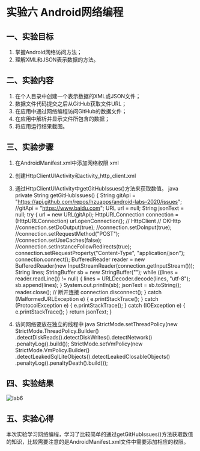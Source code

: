 # 实验六 Android网络编程

## 一、实验目标

1. 掌握Android网络访问方法；
2. 理解XML和JSON表示数据的方法。

## 二、实验内容

1. 在个人目录中创建一个表示数据的XML或JSON文件；
2. 数据文件代码提交之后从GitHub获取文件URL；
3. 在应用中通过网络编程访问GitHub的数据文件；
4. 在应用中解析并显示文件所包含的数据；
5. 将应用运行结果截图。

## 三、实验步骤

1. 在AndroidManifest.xml中添加网络权限
  xml
    <uses-permission android:name="android.permission.ACCESS_NETWORK_STATE" />
    <uses-permission android:name="android.permission.INTERNET"/>
    
2. 创建HttpClientUIActivity和activity_http_client.xml

3. 通过HttpClientUIActivity中getGitHubIssues()方法来获取数值。
  java
  private String getGitHubIssues() {
        String gitApi = "https://api.github.com/repos/hzuapps/android-labs-2020/issues";
        //gitApi = "https://www.baidu.com";
        URL url = null;
        String jsonText = null;
        try {
            url = new URL(gitApi);
            HttpURLConnection connection = (HttpURLConnection) url.openConnection();
            // HttpClient
            // OKHttp
            //connection.setDoOutput(true);
            //connection.setDoInput(true);
            //connection.setRequestMethod("POST");
            //connection.setUseCaches(false);
            //connection.setInstanceFollowRedirects(true);
            connection.setRequestProperty("Content-Type", "application/json");
            connection.connect();
            BufferedReader reader = new BufferedReader(new
                    InputStreamReader(connection.getInputStream()));
            String lines;
            StringBuffer sb = new StringBuffer("");
            while ((lines = reader.readLine()) != null) {
                lines = URLDecoder.decode(lines, "utf-8");
                sb.append(lines);
            }
            System.out.println(sb);
            jsonText = sb.toString();
            reader.close();
            // 断开连接
            connection.disconnect();
        } catch (MalformedURLException e) {
            e.printStackTrace();
        } catch (ProtocolException e) {
            e.printStackTrace();
        } catch (IOException e) {
            e.printStackTrace();
        }
        return jsonText;
    }
    
4. 访问网络要放在独立的线程中
  java
        StrictMode.setThreadPolicy(new StrictMode.ThreadPolicy.Builder()
                .detectDiskReads().detectDiskWrites().detectNetwork()
                .penaltyLog().build());
        StrictMode.setVmPolicy(new StrictMode.VmPolicy.Builder()
                .detectLeakedSqlLiteObjects().detectLeakedClosableObjects()
                .penaltyLog().penaltyDeath().build());
                
## 四、实验结果
![lab6](https://raw.githubusercontent.com/15218047860/android-labs-2020/master/students/net1814080903121/lab6.png)

## 五、实验心得
  本次实验学习网络编程，学习了比较简单的通过getGitHubIssues()方法获取数值的知识，比较需要注意的是AndroidManifest.xml文件中需要添加相应的权限。
